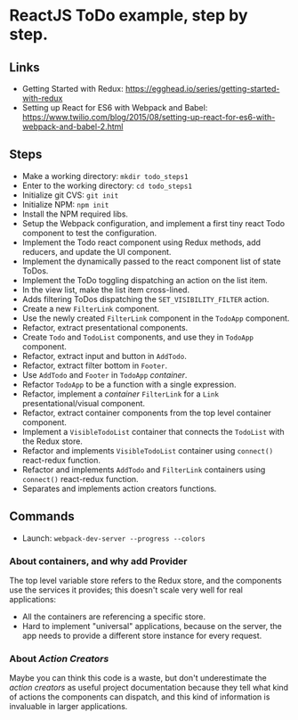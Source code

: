 # ReactJS ToDo example, step by step.

## Links
* Getting Started with Redux: https://egghead.io/series/getting-started-with-redux
* Setting up React for ES6 with Webpack and Babel: https://www.twilio.com/blog/2015/08/setting-up-react-for-es6-with-webpack-and-babel-2.html


## Steps
* Make a working directory: `mkdir todo_steps1`
* Enter to the working directory: `cd todo_steps1`
* Initialize git CVS: `git init`
* Initialize NPM: `npm init`
* Install the NPM required libs.
* Setup the Webpack configuration, and implement a first tiny react Todo component to test the configuration.
* Implement the Todo react component using Redux methods, add reducers, and update the UI component.
* Implement the dynamically passed to the react component list of state ToDos.
* Implement the ToDo toggling dispatching an action on the list item.
* In the view list, make the list item cross-lined.
* Adds filtering ToDos dispatching the `SET_VISIBILITY_FILTER` action.
* Create a new `FilterLink` component.
* Use the newly created `FilterLink` component in the `TodoApp` component.
* Refactor, extract presentational components.
* Create `Todo` and `TodoList` components, and use they in `TodoApp` component.
* Refactor, extract input and button in `AddTodo`.
* Refactor, extract filter bottom in `Footer`.
* Use `AddTodo` and `Footer` in `TodoApp` *container*.
* Refactor `TodoApp` to be a function with a single expression.
* Refactor, implement a *container* `FilterLink` for a `Link` presentational/visual component.
* Refactor, extract container components from the top level container component.
* Implement a `VisibleTodoList` container that connects the `TodoList` with the Redux store.
* Refactor and implements `VisibleTodoList` container using `connect()` react-redux function.
* Refactor and implements `AddTodo` and `FilterLink` containers using `connect()` react-redux function.
* Separates and implements action creators functions.


## Commands
* Launch: `webpack-dev-server --progress --colors`


### About containers, and why add Provider
The top level variable store refers to the Redux store, and the components use the services it provides; this doesn't scale very well for real applications:
* All the containers are referencing a specific store.
* Hard to implement "universal" applications, because on the server, the app needs to provide a different store instance for every request.

### About *Action Creators*
Maybe you can think this code is a waste, but don't underestimate the *action creators* as useful project documentation because they tell what kind of actions the components can dispatch, and this kind of information is invaluable in larger applications.
